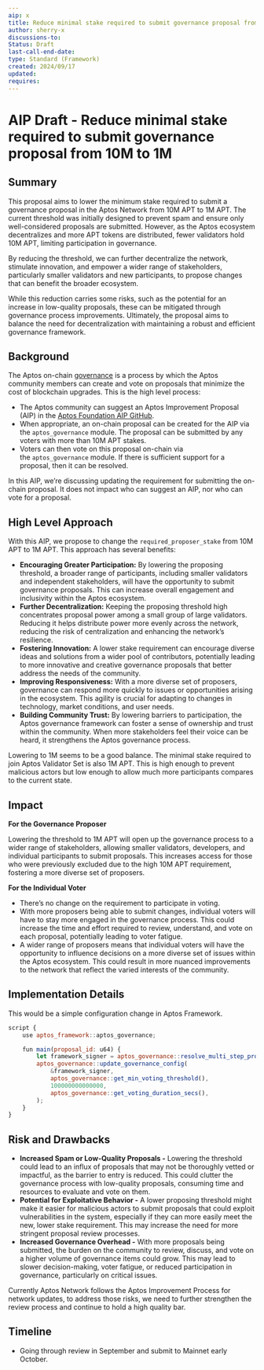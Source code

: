 ```yaml
---
aip: x
title: Reduce minimal stake required to submit governance proposal from 10M to 1M
author: sherry-x
discussions-to: 
Status: Draft
last-call-end-date:
type: Standard (Framework)
created: 2024/09/17
updated: 
requires:
---
```


# AIP Draft - Reduce minimal stake required to submit governance proposal from 10M to 1M

## Summary

This proposal aims to lower the minimum stake required to submit a governance proposal in the Aptos Network from 10M APT to 1M APT. The current threshold was initially designed to prevent spam and ensure only well-considered proposals are submitted. However, as the Aptos ecosystem decentralizes and more APT tokens are distributed, fewer validators hold 10M APT, limiting participation in governance.

By reducing the threshold, we can further decentralize the network, stimulate innovation, and empower a wider range of stakeholders, particularly smaller validators and new participants, to propose changes that can benefit the broader ecosystem.

While this reduction carries some risks, such as the potential for an increase in low-quality proposals, these can be mitigated through governance process improvements. Ultimately, the proposal aims to balance the need for decentralization with maintaining a robust and efficient governance framework.

## Background

The Aptos on-chain [governance](https://aptos.dev/en/network/blockchain/governance) is a process by which the Aptos community members can create and vote on proposals that minimize the cost of blockchain upgrades. This is the high level process:

- The Aptos community can suggest an Aptos Improvement Proposal (AIP) in the [Aptos Foundation AIP GitHub](https://github.com/aptos-foundation/AIPs).
- When appropriate, an on-chain proposal can be created for the AIP via the `aptos_governance` module. The proposal can be submitted by any voters with more than 10M APT stakes.
- Voters can then vote on this proposal on-chain via the `aptos_governance` module. If there is sufficient support for a proposal, then it can be resolved.

In this AIP, we’re discussing updating the requirement for submitting the on-chain proposal. It does not impact who can suggest an AIP, nor who can vote for a proposal.

## High Level Approach

With this AIP, we propose to change the `required_proposer_stake` from 10M APT to 1M APT. This approach has several benefits:

- **Encouraging Greater Participation:** By lowering the proposing threshold, a broader range of participants, including smaller validators and independent stakeholders, will have the opportunity to submit governance proposals. This can increase overall engagement and inclusivity within the Aptos ecosystem.
- **Further Decentralization:** Keeping the proposing threshold high concentrates proposal power among a small group of large validators. Reducing it helps distribute power more evenly across the network, reducing the risk of centralization and enhancing the network’s resilience.
- **Fostering Innovation:** A lower stake requirement can encourage diverse ideas and solutions from a wider pool of contributors, potentially leading to more innovative and creative governance proposals that better address the needs of the community.
- **Improving Responsiveness:** With a more diverse set of proposers, governance can respond more quickly to issues or opportunities arising in the ecosystem. This agility is crucial for adapting to changes in technology, market conditions, and user needs.
- **Building Community Trust:** By lowering barriers to participation, the Aptos governance framework can foster a sense of ownership and trust within the community. When more stakeholders feel their voice can be heard, it strengthens the Aptos governance process.

Lowering to 1M seems to be a good balance. The minimal stake required to join Aptos Validator Set is also 1M APT. This is high enough to prevent malicious actors but low enough to allow much more participants compares to the current state. 

## Impact

**For the Governance Proposer** 

Lowering the threshold to 1M APT will open up the governance process to a wider range of stakeholders, allowing smaller validators, developers, and individual participants to submit proposals. This increases access for those who were previously excluded due to the high 10M APT requirement, fostering a more diverse set of proposers.

**For the Individual Voter**

- There’s no change on the requirement to participate in voting.
- With more proposers being able to submit changes, individual voters will have to stay more engaged in the governance process. This could increase the time and effort required to review, understand, and vote on each proposal, potentially leading to voter fatigue.
- A wider range of proposers means that individual voters will have the opportunity to influence decisions on a more diverse set of issues within the Aptos ecosystem. This could result in more nuanced improvements to the network that reflect the varied interests of the community.

## Implementation Details

This would be a simple configuration change in Aptos Framework. 

```jsx
script {
    use aptos_framework::aptos_governance;

    fun main(proposal_id: u64) {
        let framework_signer = aptos_governance::resolve_multi_step_proposal(proposal_id, @0x1, vector::empty<u8>());
        aptos_governance::update_governance_config(
            &framework_signer,
            aptos_governance::get_min_voting_threshold(),
            100000000000000,
            aptos_governance::get_voting_duration_secs(),
        );
    }
}
```

## Risk and Drawbacks

- **Increased Spam or Low-Quality Proposals -** Lowering the threshold could lead to an influx of proposals that may not be thoroughly vetted or impactful, as the barrier to entry is reduced. This could clutter the governance process with low-quality proposals, consuming time and resources to evaluate and vote on them.
- **Potential for Exploitative Behavior -** A lower proposing threshold might make it easier for malicious actors to submit proposals that could exploit vulnerabilities in the system, especially if they can more easily meet the new, lower stake requirement. This may increase the need for more stringent proposal review processes.
- **Increased Governance Overhead -** With more proposals being submitted, the burden on the community to review, discuss, and vote on a higher volume of governance items could grow. This may lead to slower decision-making, voter fatigue, or reduced participation in governance, particularly on critical issues.

Currently Aptos Network follows the Aptos Improvement Process for network updates, to address those risks, we need to further strengthen the review process and continue to hold a high quality bar. 

## Timeline

- Going through review in September and submit to Mainnet early October.
